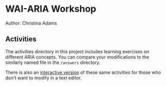 # WAI-ARIA Workshop
Author: Christina Adams


## Activities
The activities directory in this project includes learning exercises on different ARIA concepts. You can compare your modifications to the similarly named file in the `/answers` directory.

There is also an [interactive version](https://offsetchris.github.io/aria-workshop/) of these same activities for those who don't want to modify in a text editor. 



	